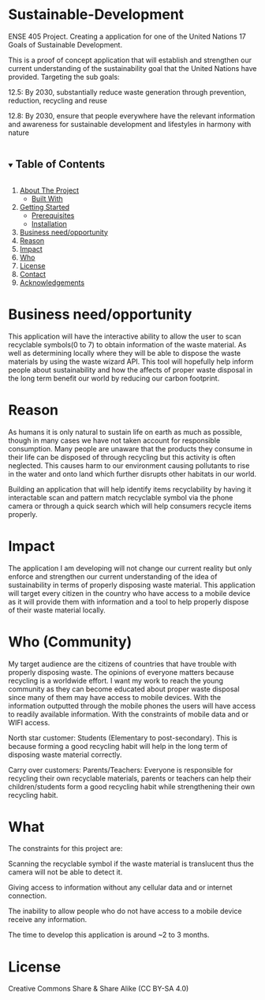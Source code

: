
# Sustainable-Development
ENSE 405 Project. Creating a application for one of the United Nations 17 Goals of Sustainable Development.

This is a proof of concept application that will establish and strengthen our current understanding of the sustainability goal that the United Nations have provided. 
Targeting the sub goals: 

12.5: By 2030, substantially reduce waste generation through prevention, reduction, recycling and reuse

12.8: By 2030, ensure that people everywhere have the relevant information and awareness for sustainable development and lifestyles in harmony with nature


<details open="open">
  <summary><h2 style="display: inline-block">Table of Contents</h2></summary>
  <ol>
    <li>
      <a href="#about-the-project">About The Project</a>
      <ul>
        <li><a href="#built-with">Built With</a></li>
      </ul>
    </li>
    <li>
      <a href="#getting-started">Getting Started</a>
      <ul>
        <li><a href="#prerequisites">Prerequisites</a></li>
        <li><a href="#installation">Installation</a></li>
      </ul>
    </li>
    <li><a href="#Business need/opportunity">Business need/opportunity</a></li>
    <li><a href="#Reason">Reason </a></li>
    <li><a href="#Impact">Impact</a></li>
    <li><a href="#Who (Community)">Who</a></li>
    <li><a href="#What">License</a></li>
    <li><a href="#contact">Contact</a></li>
    <li><a href="#acknowledgements">Acknowledgements</a></li>
  </ol>
</details>























# Business need/opportunity
This application will have the interactive ability to allow the user to scan recyclable symbols(0 to 7) to obtain information of the waste material. As well as determining locally where they will be able to dispose the waste materials by using the waste wizard API.  This tool will hopefully help inform people about sustainability and how the affects of proper waste disposal in the long term benefit our world by reducing our carbon footprint.
# Reason 
As humans it is only natural to sustain life on earth as much as possible, though in many cases we have not taken account for responsible consumption. Many people are unaware that the products they consume in their life can be disposed of through recycling but this activity is often neglected. This causes harm to our environment causing pollutants to rise in the water and onto land which further disrupts other habitats in our world. 

Building an application that will help identify items recyclability by having it interactable scan and pattern match recyclable symbol via the phone camera or through a quick search which will help consumers recycle items properly.

# Impact
The application I am developing will not change our current reality but only enforce and strengthen our current understanding of the idea of sustainability in terms of properly disposing waste material. This application will target every citizen in the country who have access to a mobile device as it will provide them with information and a tool to help properly dispose of their waste material locally.

# Who (Community)
My target audience are the citizens of countries that have trouble with properly disposing waste. The opinions of everyone matters because recycling is a worldwide effort. I want my work to reach the young community as they can become educated about proper waste disposal since many of them may have access to mobile devices. With the information outputted through the mobile phones the users will have access to readily available information. With the constraints of mobile data and or WIFI access.

North star customer: Students (Elementary to post-secondary). This is because forming a good recycling habit will help in the long term of disposing waste material correctly.

Carry over customers: Parents/Teachers: Everyone is responsible for recycling their own recyclable materials, parents or teachers can help their children/students form a good recycling habit while strengthening their own recycling habit.

# What 
The constraints for this project are:

Scanning the recyclable symbol if the waste material is translucent thus the camera will not be able to detect it.

Giving access to information without any cellular data and or internet connection.

The inability to allow people who do not have access to a mobile device receive any information.

The time to develop this application is around ~2 to 3 months.


# License
Creative Commons Share & Share Alike (CC BY-SA 4.0)
